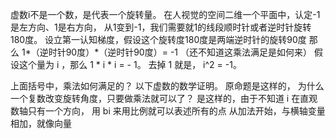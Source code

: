 虚数i不是一个数，是代表一个旋转量。
在人视觉的空间二维一个平面中，认定-1是左方向、1是右方向，
从1变到-1，我们需要就1的线段顺时针或者逆时针旋转180度。
设立第一认知梯度，假设这个旋转度180度是两端逆时针的旋转90度
那么 1*（逆时针90度）*（逆时针90度）= -1 （还不知道这乘法满足是如何来）
假设这个量为 i ，那么 1 * i * i = - 1。
去掉 1 就是， i^2 = -1。

上面括号中，乘法如何满足的？
以下虚数的数学证明。
原命题是这样的， 为什么一个复数改变旋转角度，只要做乘法就可以了？
是这样的，由于不知道 i 在直观数轴只有一个方向，
用 bi 来用比例就可以表述所有的点
从加法开始，与横轴变量相加，就像向量

